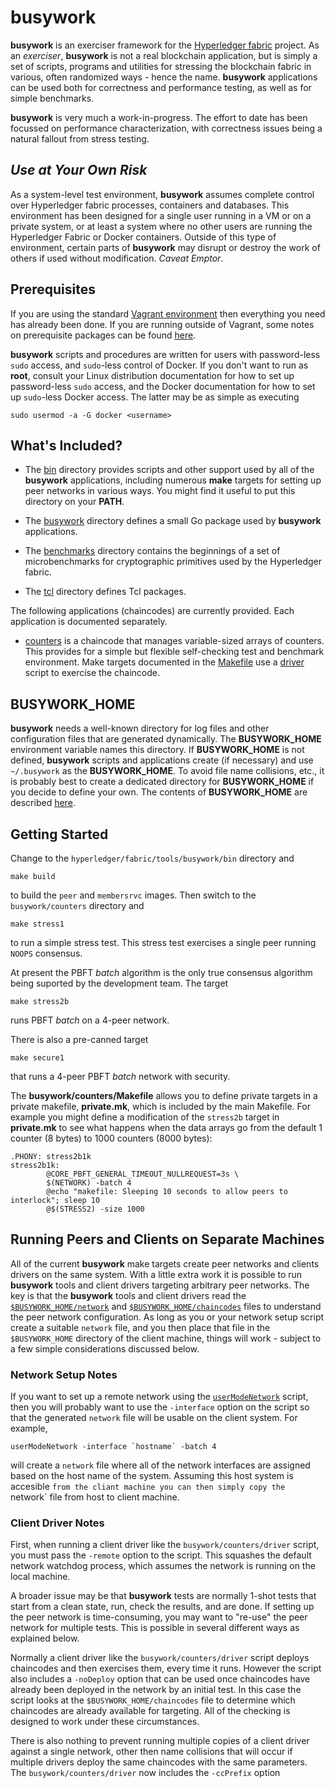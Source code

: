 # busywork

**busywork** is an exerciser framework for the
[Hyperledger fabric](https://github.com/hyperledger/fabric) project. As an
*exerciser*, **busywork** is not a real blockchain application, but is simply
a set of scripts, programs and utilities for stressing the blockchain fabric
in various, often randomized ways - hence the name. **busywork** applications
can be used both for correctness and performance testing, as well as for
simple benchmarks.

**busywork** is very much a work-in-progress. The effort to date has been
focussed on performance characterization, with correctness issues being a
natural fallout from stress testing.

## _**Use at Your Own Risk**_

As a system-level test environment, **busywork** assumes complete control over
Hyperledger fabric processes, containers and databases.  This environment has
been designed for a single user running in a VM or on a private system, or at
least a system where no other users are running the Hyperledger Fabric or
Docker containers. Outside of this type of environment, certain parts of
**busywork** may disrupt or destroy the work of others if used without
modification. _Caveat Emptor_.

## Prerequisites

If you are using the standard
[Vagrant environment](../../docs/dev-setup/devenv.md) then everything you need
has already been done. If you are running outside of Vagrant, some notes on
prerequisite packages can be found [here](prerequisites.md).

**busywork** scripts and procedures are written for users with password-less
`sudo` access, and `sudo`-less control of Docker. If you don't want to run as
**root**, consult your Linux distribution documentation for how to set up
password-less `sudo` access, and the Docker documentation for how to set up
`sudo`-less Docker access. The latter may be as simple as executing

    sudo usermod -a -G docker <username>
	

## What's Included?

* The [bin](bin/README.md) directory provides scripts and other support
used by all of the **busywork** applications, including numerous **make**
targets for setting up peer networks in various ways. You might find it useful
to put this directory on your **PATH**.

* The [busywork](busywork/README.md) directory defines a small Go package used
by **busywork** applications.

* The [benchmarks](benchmarks/README.md) directory contains the beginnings of
  a set of microbenchmarks for cryptographic primitives used by the
  Hyperledger fabric.

* The [tcl](tcl/README.md) directory defines Tcl packages.

The following applications (chaincodes) are currently provided. Each
application is documented separately.

* [counters](counters/README.md) is a chaincode that manages variable-sized
  arrays of counters. This provides for a simple but flexible self-checking
  test and benchmark environment. Make targets documented in the
  [Makefile](counters/Makefile) use a [driver](counters/driver) script to
  exercise the chaincode.

## BUSYWORK_HOME

**busywork** needs a well-known directory for log files and other
  configuration files that are generated dynamically. The **BUSYWORK_HOME**
  environment variable names this directory. If **BUSYWORK_HOME** is not
  defined, **busywork** scripts and applications create (if necessary) and use
  `~/.busywork` as the **BUSYWORK_HOME**. To avoid file name collisions, etc.,
  it is probably best to create a dedicated directory for **BUSYWORK_HOME** if
  you decide to define your own. The contents of **BUSYWORK_HOME** are
  described [here](bin/README.md#busywork-home).

## Getting Started

Change to the `hyperledger/fabric/tools/busywork/bin` directory and

    make build
	
to build the `peer` and `membersrvc` images. Then switch to the 
`busywork/counters` directory and 

    make stress1
	
to run a simple stress test. This stress test exercises a single peer
running `NOOPS` consensus.

At present the PBFT *batch* algorithm is the only true consensus algorithm
being suported by the development team. The target 

    make stress2b
	
runs PBFT *batch* on a 4-peer network. 

There is also a pre-canned target

    make secure1
	
that runs a 4-peer PBFT *batch* network with security.

The **busywork/counters/Makefile** allows you to define private targets in a
private makefile, **private.mk**, which is included by the main Makefile. For
example you might define a modification of the `stress2b` target in
**private.mk** to see what happens when the data arrays go from the default 1
counter (8 bytes) to 1000 counters (8000 bytes):

    .PHONY: stress2b1k
	stress2b1k:
            @CORE_PBFT_GENERAL_TIMEOUT_NULLREQUEST=3s \
            $(NETWORK) -batch 4
            @echo "makefile: Sleeping 10 seconds to allow peers to interlock"; sleep 10
	        @$(STRESS2) -size 1000
	
## Running Peers and Clients on Separate Machines

All of the current **busywork** make targets create peer networks and clients
drivers on the same system. With a little extra work it is possible to run
**busywork** tools and client drivers targeting arbitrary peer networks. The
key is that the **busywork** tools and client drivers read the
[`$BUSYWORK_HOME/network`](bin/README.md#network) and
[`$BUSYWORK_HOME/chaincodes`](bin/README.md#chaincocdes) files to understand
the peer network configuration.  As long as you or your network setup script
create a suitable `network` file, and you then place that file in the
`$BUSYWORK_HOME` directory of the client machine, things will work - subject
to a few simple considerations discussed below.

### Network Setup Notes

If you want to set up a remote network using the
[`userModeNetwork`](bin/userModeNetwork) script, then you will probably want
to use the `-interface` option on the script so that the generated `network`
file will be usable on the client system. For example,

    userModeNetwork -interface `hostname` -batch 4
	
will create a `network` file where all of the network interfaces are assigned
based on the host name of the system. Assuming this host system is accesible
`from the cliant machine you can then simply copy the `network` file from
host to client machine.

### Client Driver Notes

First, when running a client driver like the `busywork/counters/driver` script,
you must pass the `-remote` option to the script. This squashes the default
network watchdog process, which assumes the network is running on the local
machine. 

A broader issue may be that **busywork** tests are normally 1-shot tests that
start from a clean state, run, check the results, and are done. If setting up
the peer network is time-consuming, you may want to "re-use" the peer network
for multiple tests. This is possible in several different ways as explained
below.

Normally a client driver like the `busywork/counters/driver` script deploys
chaincodes and then exercises them, every time it runs. However the script
also includes a `-noDeploy` option that can be used once chaincodes have
already been deployed in the network by an initial test. In this case the
script looks at the `$BUSYWORK_HOME/chaincodes` file to determine which
chaincodes are already available for targeting. All of the checking is
designed to work under these circumstances.

There is also nothing to prevent running multiple copies of a client driver
against a single network, other then name collisions that will occur if
multiple drivers deploy the same chaincodes with the same parameters. The 
`busywork/counters/driver` now includes the `-ccPrefix` option 
